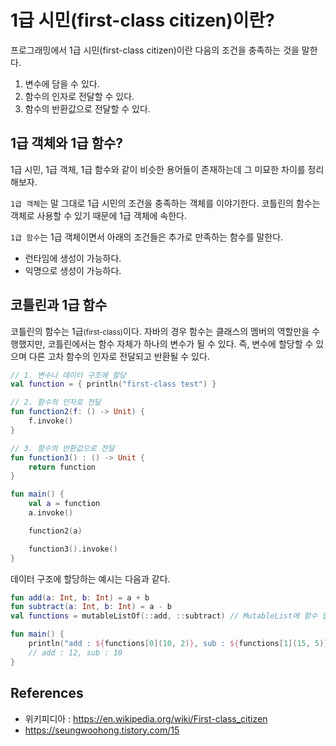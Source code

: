 # 1급 시민(first-class citizen)이란?

프로그래밍에서 1급 시민(first-class citizen)이란 다음의 조건을 충족하는 것을 말한다.

1. 변수에 담을 수 있다.
2. 함수의 인자로 전달할 수 있다.
3. 함수의 반환값으로 전달할 수 있다.

## 1급 객체와 1급 함수?

1급 시민, 1급 객체, 1급 함수와 같이 비슷한 용어들이 존재하는데 그 미묘한 차이를 정리해보자.

`1급 객체`는 말 그대로 1급 시민의 조건을 충족하는 객체를 이야기한다. 코틀린의 함수는 객체로 사용할 수 있기 때문에 1급 객체에 속한다.

`1급 함수`는 1급 객체이면서 아래의 조건들은 추가로 만족하는 함수를 말한다.

- 런타임에 생성이 가능하다.
- 익명으로 생성이 가능하다.

## 코틀린과 1급 함수

코틀린의 함수는 1급<small>(first-class)</small>이다. 자바의 경우 함수는 클래스의 멤버의 역할만을 수행했지만, 코틀린에서는 함수 자체가 하나의 변수가 될 수 있다. 즉, 변수에 할당할 수 있으며 다른 고차 함수의 인자로 전달되고 반환될 수 있다. 

```kotlin
// 1. 변수나 데이터 구조에 할당
val function = { println("first-class test") }

// 2. 함수의 인자로 전달
fun function2(f: () -> Unit) {
    f.invoke()
}

// 3. 함수의 반환값으로 전달
fun function3() : () -> Unit {
    return function
}

fun main() {
    val a = function
    a.invoke()

    function2(a)

    function3().invoke()
}
```

데이터 구조에 할당하는 예시는 다음과 같다.

```kotlin
fun add(a: Int, b: Int) = a + b
fun subtract(a: Int, b: Int) = a - b
val functions = mutableListOf(::add, ::subtract) // MutableList에 함수 할당

fun main() {
    println("add : ${functions[0](10, 2)}, sub : ${functions[1](15, 5)}")
    // add : 12, sub : 10
}
```

## References

- 위키피디아 : https://en.wikipedia.org/wiki/First-class_citizen
- https://seungwoohong.tistory.com/15
